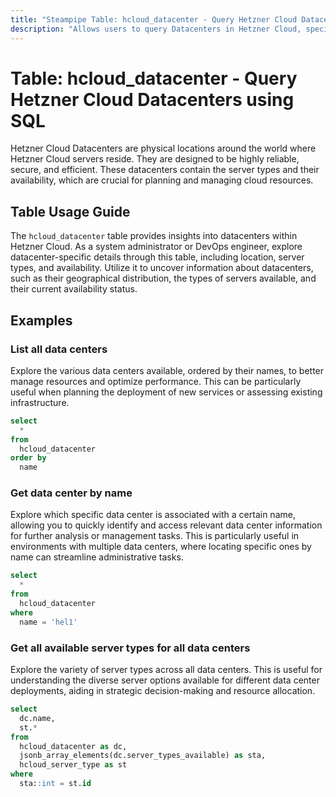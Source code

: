 ```yaml
---
title: "Steampipe Table: hcloud_datacenter - Query Hetzner Cloud Datacenters using SQL"
description: "Allows users to query Datacenters in Hetzner Cloud, specifically the location, server types, and availability, providing insights into datacenter distribution and potential capacity."
---
```


# Table: hcloud_datacenter - Query Hetzner Cloud Datacenters using SQL

Hetzner Cloud Datacenters are physical locations around the world where Hetzner Cloud servers reside. They are designed to be highly reliable, secure, and efficient. These datacenters contain the server types and their availability, which are crucial for planning and managing cloud resources.

## Table Usage Guide

The `hcloud_datacenter` table provides insights into datacenters within Hetzner Cloud. As a system administrator or DevOps engineer, explore datacenter-specific details through this table, including location, server types, and availability. Utilize it to uncover information about datacenters, such as their geographical distribution, the types of servers available, and their current availability status.

## Examples

### List all data centers
Explore the various data centers available, ordered by their names, to better manage resources and optimize performance. This can be particularly useful when planning the deployment of new services or assessing existing infrastructure.

```sql
select
  *
from
  hcloud_datacenter
order by
  name
```

### Get data center by name
Explore which specific data center is associated with a certain name, allowing you to quickly identify and access relevant data center information for further analysis or management tasks. This is particularly useful in environments with multiple data centers, where locating specific ones by name can streamline administrative tasks.

```sql
select
  *
from
  hcloud_datacenter
where
  name = 'hel1'
```

### Get all available server types for all data centers
Explore the variety of server types across all data centers. This is useful for understanding the diverse server options available for different data center deployments, aiding in strategic decision-making and resource allocation.

```sql
select
  dc.name,
  st.*
from
  hcloud_datacenter as dc,
  jsonb_array_elements(dc.server_types_available) as sta,
  hcloud_server_type as st
where
  sta::int = st.id
```